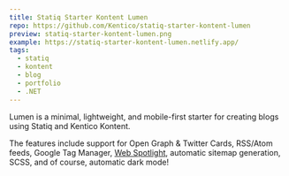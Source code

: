 ```yaml
---
title: Statiq Starter Kontent Lumen
repo: https://github.com/Kentico/statiq-starter-kontent-lumen
preview: statiq-starter-kontent-lumen.png
example: https://statiq-starter-kontent-lumen.netlify.app/
tags:
  - statiq
  - kontent
  - blog
  - portfolio
  - .NET
---
```


Lumen is a minimal, lightweight, and mobile-first starter for creating blogs using Statiq and Kentico Kontent.

The features include support for Open Graph & Twitter Cards, RSS/Atom feeds, Google Tag Manager, [Web Spotlight](https://webspotlight.kontent.ai/), automatic sitemap generation, SCSS, and of course, automatic dark mode!